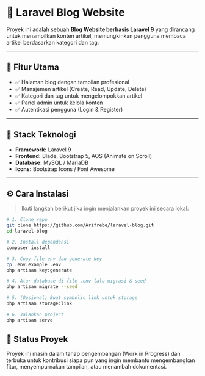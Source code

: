# 📝 Laravel Blog Website

Proyek ini adalah sebuah **Blog Website berbasis Laravel 9** yang dirancang untuk menampilkan konten artikel, memungkinkan pengguna membaca artikel berdasarkan kategori dan tag.

---

## 🚀 Fitur Utama

- ✅ Halaman blog dengan tampilan profesional
- ✅ Manajemen artikel (Create, Read, Update, Delete)
- ✅ Kategori dan tag untuk mengelompokkan artikel
- ✅ Panel admin untuk kelola konten
- ✅ Autentikasi pengguna (Login & Register)

---

## 🧰 Stack Teknologi

- **Framework:** Laravel 9
- **Frontend:** Blade, Bootstrap 5, AOS (Animate on Scroll)
- **Database:** MySQL / MariaDB
- **Icons:** Bootstrap Icons / Font Awesome

---

## ⚙️ Cara Instalasi

> Ikuti langkah berikut jika ingin menjalankan proyek ini secara lokal:

```bash
# 1. Clone repo
git clone https://github.com/Arifrebe/laravel-blog.git
cd laravel-blog

# 2. Install dependensi
composer install

# 3. Copy file env dan generate key
cp .env.example .env
php artisan key:generate

# 4. Atur database di file .env lalu migrasi & seed
php artisan migrate --seed

# 5. (Opsional) Buat symbolic link untuk storage
php artisan storage:link

# 6. Jalankan project
php artisan serve

```

## 🚧 Status Proyek
Proyek ini masih dalam tahap pengembangan (Work in Progress) dan terbuka untuk kontribusi siapa pun yang ingin membantu mengembangkan fitur, menyempurnakan tampilan, atau menambah dokumentasi.

